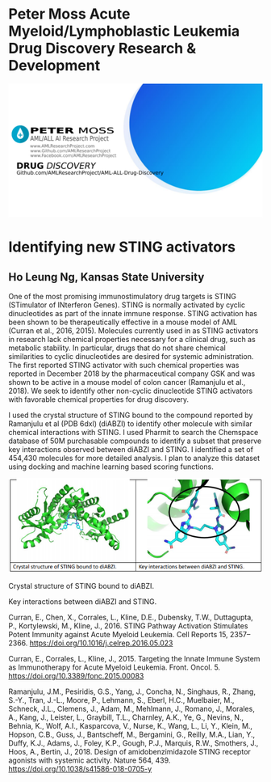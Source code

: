 # Peter Moss Acute Myeloid/Lymphoblastic Leukemia Drug Discovery Research & Development

![Peter Moss Acute Myeloid/Lymphoblastic Leukemia Drug Discovery Research & Development](../Media/Images/AML-ALL-Drug-Discovery.png)

# Identifying new STING activators

## Ho Leung Ng, Kansas State University

One of the most promising immunostimulatory drug targets is STING (STimulator of INterferon
Genes). STING is normally activated by cyclic dinucleotides as part of the innate immune response.
STING activation has been shown to be therapeutically effective in a mouse model of AML (Curran et al.,
2016, 2015). Molecules currently used in as STING activators in research lack chemical properties
necessary for a clinical drug, such as metabolic stability. In particular, drugs that do not share chemical similarities to cyclic dinucleotides are desired for systemic administration. The first reported STING activator with such chemical properties was reported in December 2018 by the pharmaceutical company GSK and was shown to be active in a mouse model of colon cancer (Ramanjulu et al., 2018). We seek to identify other non-cyclic dinucleotide STING activators with favorable chemical properties for drug discovery.

I used the crystal structure of STING bound to the compound reported by Ramanjulu et al (PDB 6dxl)
(diABZI) to identify other molecule with similar chemical interactions with STING. I used Pharmit to
search the Chemspace database of 50M purchasable compounds to identify a subset that preserve key
interactions observed between diABZI and STING. I identified a set of 454,430 molecules for more
detailed analysis. I plan to analyze this dataset using docking and machine learning based scoring
functions.

![Peter Moss Acute Myeloid/Lymphoblastic Leukemia Drug Discovery Research & Development](../Media/Images/fig1.png)

Crystal structure of STING bound to diABZI.

Key interactions between diABZI and STING.

Curran, E., Chen, X., Corrales, L., Kline, D.E., Dubensky, T.W., Duttagupta, P., Kortylewski, M., Kline, J., 2016.
STING Pathway Activation Stimulates Potent Immunity against Acute Myeloid Leukemia.
Cell Reports 15, 2357–2366. https://doi.org/10.1016/j.celrep.2016.05.023

Curran, E., Corrales, L., Kline, J., 2015. Targeting the Innate Immune System as Immunotherapy for Acute Myeloid Leukemia.
Front. Oncol. 5. https://doi.org/10.3389/fonc.2015.00083

Ramanjulu, J.M., Pesiridis, G.S., Yang, J., Concha, N., Singhaus, R., Zhang, S.-Y., Tran, J.-L., Moore, P., Lehmann, S., Eberl, H.C., Muelbaier, M., Schneck, J.L., Clemens, J., Adam, M., Mehlmann, J.,
Romano, J., Morales, A., Kang, J., Leister, L., Graybill, T.L., Charnley, A.K., Ye, G., Nevins, N.,
Behnia, K., Wolf, A.I., Kasparcova, V., Nurse, K., Wang, L., Li, Y., Klein, M., Hopson, C.B., Guss, J.,
Bantscheff, M., Bergamini, G., Reilly, M.A., Lian, Y., Duffy, K.J., Adams, J., Foley, K.P., Gough, P.J., Marquis, R.W., Smothers, J., Hoos, A., Bertin, J., 2018.
Design of amidobenzimidazole STING receptor agonists with systemic activity.
Nature 564, 439. https://doi.org/10.1038/s41586-018-0705-y
